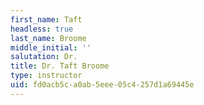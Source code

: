 ```yaml
---
first_name: Taft
headless: true
last_name: Broome
middle_initial: ''
salutation: Dr.
title: Dr. Taft Broome
type: instructor
uid: fd0acb5c-a0ab-5eee-05c4-257d1a69445e
---
```

